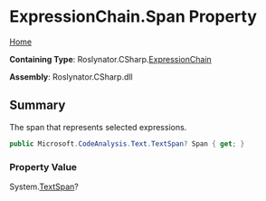 # ExpressionChain\.Span Property

[Home](../../../../README.md)

**Containing Type**: Roslynator\.CSharp\.[ExpressionChain](../README.md)

**Assembly**: Roslynator\.CSharp\.dll

## Summary

The span that represents selected expressions\.

```csharp
public Microsoft.CodeAnalysis.Text.TextSpan? Span { get; }
```

### Property Value

System\.[TextSpan](https://docs.microsoft.com/en-us/dotnet/api/microsoft.codeanalysis.text.textspan)?

